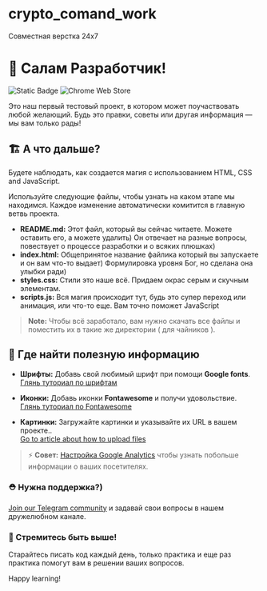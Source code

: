 # crypto_comand_work
Совместная верстка 24х7

# 👋 Салам Разработчик!
<img alt="Static Badge" src="https://img.shields.io/badge/SHAKHZOD_FRONTEND-FIDO_BIZNES-blue">
<img alt="Chrome Web Store" src="https://img.shields.io/chrome-web-store/rating/aejoelaoggembcahagimdiliamlcdmfm">

Это наш первый тестовый проект, в котором может поучаствовать любой желающий. Будь это правки, советы или другая информация — мы вам только рады!


## 🏗 А что дальше?

Будете наблюдать, как создается магия с использованием HTML, CSS and JavaScript. 

Используйте следующие файлы, чтобы узнать на каком этапе мы находимся. Каждое  изменение автоматически комитится в главную ветвь проекта.

- **README.md:** Этот файл, который вы сейчас читаете. Можете оставить его, а можете удалить) Он отвечает на разные вопросы, повествует о процессе разработки и о всяких плюшках)
- **index.html:** Общепринятое название файлика который вы запускаете и он вам что-то выдает) Формулировка уровня Бог, но сделана она улыбки ради)
- **styles.css:** Стили это наше всё. Придаем окрас серым и скучным элементам. 
- **scripts.js:** Вся магия происходит тут, будь это супер переход или анимация, или что-то еще. Вам точно поможет JavaScript

> **Note:** Чтобы всё заработало, вам нужно скачать все файлы и поместить их в такие же директории ( для чайников ).


## 🎨 Где найти полезную информацию

- **Шрифты:** Добавь свой любимый шрифт при помощи **Google fonts**.  
	[Глянь туториал по шрифтам](https://www.w3schools.com/w3css/w3css_fonts_google.asp)

- **Иконки:** Добавь иконки **Fontawesome** и получи удовольствие.  
	[Глянь туториал по Fontawesome](https://www.w3schools.com/icons/fontawesome5_intro.asp)

- **Картинки:** Загружайте картинки и указывайте их URL в вашем проекте..  
	[Go to article about how to upload files](https://support.w3schools.com/hc/en-gb/articles/4410414928017)

> ⚡️ **Совет:** [Настройка Google Analytics](https://www.w3schools.com/howto/howto_google_analytics.asp) чтобы узнать побольше информации о ваших посетителях.
	

### ⛑ Нужна поддержка?)
[Join our Telegram community](https://**************) и задавай свои вопросы в нашем дружелюбном канале.


### 🚀 Стремитесь быть выше!
Старайтесь писать код каждый день, только практика и еще раз практика помогут вам в решении ваших вопросов.


Happy learning!
